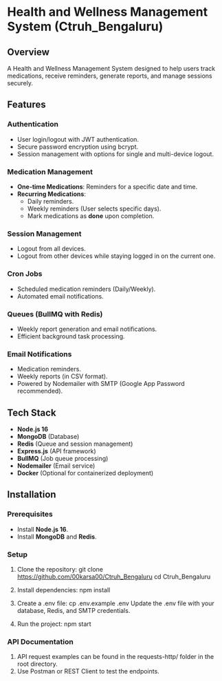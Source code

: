 # Health and Wellness Management System (Ctruh_Bengaluru)

## Overview
A Health and Wellness Management System designed to help users track medications, receive reminders, generate reports, and manage sessions securely.

## Features
### Authentication
- User login/logout with JWT authentication.
- Secure password encryption using bcrypt.
- Session management with options for single and multi-device logout.

### Medication Management
- **One-time Medications**: Reminders for a specific date and time.
- **Recurring Medications**:
  - Daily reminders.
  - Weekly reminders (User selects specific days).
  - Mark medications as **done** upon completion.

### Session Management
- Logout from all devices.
- Logout from other devices while staying logged in on the current one.

### Cron Jobs
- Scheduled medication reminders (Daily/Weekly).
- Automated email notifications.

### Queues (BullMQ with Redis)
- Weekly report generation and email notifications.
- Efficient background task processing.

### Email Notifications
- Medication reminders.
- Weekly reports (in CSV format).
- Powered by Nodemailer with SMTP (Google App Password recommended).

## Tech Stack
- **Node.js 16**
- **MongoDB** (Database)
- **Redis** (Queue and session management)
- **Express.js** (API framework)
- **BullMQ** (Job queue processing)
- **Nodemailer** (Email service)
- **Docker** (Optional for containerized deployment)

## Installation
### Prerequisites
- Install **Node.js 16**.
- Install **MongoDB** and **Redis**.

### Setup
1. Clone the repository:
    git clone https://github.com/00karsa00/Ctruh_Bengaluru
    cd Ctruh_Bengaluru

2. Install dependencies:
    npm install

3. Create a .env file:
    cp .env.example .env
    Update the .env file with your database, Redis, and SMTP credentials.
    
4. Run the project:
    npm start

### API Documentation
 1. API request examples can be found in the requests-http/ folder in the root directory.
 2. Use Postman or REST Client to test the endpoints.

